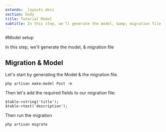 ```yaml
---
extends: _layouts.docs
section: body
title: Tutorial Model
subtitle: In this step, we'll generate the model, &amp; migration file
---
```


#Model setup
<div class="subtitle">In this step, we'll generate the model, &amp; migration file</div>

## Migration & Model
Let's start by generating the Model & the migration file.

```code
php artisan make:model Post -m
```

Then let's add the required fields to our migration file:

```code
$table->string('title');
$table->text('description');
```

Then run the migration

```code
php artisan migrate
```

